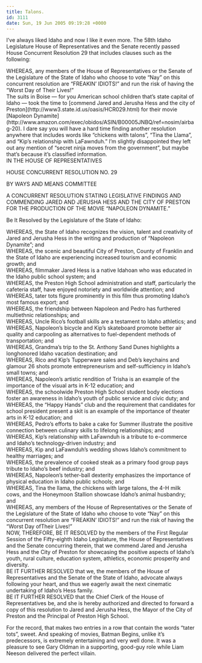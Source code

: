```yaml
---
title: Talons.
id: 3111
date: Sun, 19 Jun 2005 09:19:28 +0000
---
```


I’ve always liked Idaho and now I like it even more. The 58th Idaho Legislature House of Representatives and the Senate recently passed House Concurrent Resolution 29 that includes clauses such as the following:

<div class="quote"><span class="caps">WHEREAS</span>, any members of the House of Representatives or the Senate of the Legislature of the State of Idaho who choose to vote “Nay” on this concurrent resolution are “FREAKIN’ IDIOTS!” and run the risk of having the “Worst Day of Their Lives!”</div>The suits in Boise — for you American school children that’s state capital of Idaho — took the time to [commend Jared and Jerusha Hess and the city of Preston](http://www3.state.id.us/oasis/HCR029.html) for their movie [Napoleon Dynamite](http://www.amazon.com/exec/obidos/ASIN/B00005JNBQ/ref=nosim/airbag-20). I dare say you will have a hard time finding another resolution anywhere that includes words like “chickens with talons”, “Tina the Llama”, and “Kip’s relationship with LaFawnduh.”  
 I’m slightly disappointed they left out any mention of “secret ninja moves from the government”, but maybe that’s because it’s classified information.

<div class="quote">IN THE HOUSE OF REPRESENTATIVES

HOUSE CONCURRENT RESOLUTION NO. 29

BY WAYS AND MEANS COMMITTEE

A CONCURRENT RESOLUTION STATING LEGISLATIVE FINDINGS AND COMMENDING JARED AND JERUSHA HESS AND THE CITY OF PRESTON FOR THE PRODUCTION OF THE MOVIE “NAPOLEON DYNAMITE.”

Be It Resolved by the Legislature of the State of Idaho:

<span class="caps">WHEREAS</span>, the State of Idaho recognizes the vision, talent and creativity of Jared and Jerusha Hess in the writing and production of “Napoleon Dynamite”; and  
<span class="caps">WHEREAS</span>, the scenic and beautiful City of Preston, County of Franklin and the State of Idaho are experiencing increased tourism and economic growth; and  
<span class="caps">WHEREAS</span>, filmmaker Jared Hess is a native Idahoan who was educated in the Idaho public school system; and  
<span class="caps">WHEREAS</span>, the Preston High School administration and staff, particularly the cafeteria staff, have enjoyed notoriety and worldwide attention; and  
<span class="caps">WHEREAS</span>, tater tots figure prominently in this film thus promoting Idaho’s most famous export; and  
<span class="caps">WHEREAS</span>, the friendship between Napoleon and Pedro has furthered multiethnic relationships; and  
<span class="caps">WHEREAS</span>, Uncle Rico’s football skills are a testament to Idaho athletics; and  
<span class="caps">WHEREAS</span>, Napoleon’s bicycle and Kip’s skateboard promote better air quality and carpooling as alternatives to fuel-dependent methods of transportation; and  
<span class="caps">WHEREAS</span>, Grandma’s trip to the St. Anthony Sand Dunes highlights a longhonored Idaho vacation destination; and  
<span class="caps">WHEREAS</span>, Rico and Kip’s Tupperware sales and Deb’s keychains and glamour 26 shots promote entrepreneurism and self-sufficiency in Idaho’s small towns; and  
<span class="caps">WHEREAS</span>, Napoleon’s artistic rendition of Trisha is an example of the importance of the visual arts in K-12 education; and  
<span class="caps">WHEREAS</span>, the schoolwide Preston High School student body elections foster an awareness in Idaho’s youth of public service and civic duty; and  
<span class="caps">WHEREAS</span>, the “Happy Hands” club and the requirement that candidates for school president present a skit is an example of the importance of theater arts in K-12 education; and  
<span class="caps">WHEREAS</span>, Pedro’s efforts to bake a cake for Summer illustrate the positive connection between culinary skills to lifelong relationships; and  
<span class="caps">WHEREAS</span>, Kip’s relationship with LaFawnduh is a tribute to e-commerce and Idaho’s technology-driven industry; and  
<span class="caps">WHEREAS</span>, Kip and LaFawnduh’s wedding shows Idaho’s commitment to healthy marriages; and  
<span class="caps">WHEREAS</span>, the prevalence of cooked steak as a primary food group pays tribute to Idaho’s beef industry; and  
<span class="caps">WHEREAS</span>, Napoleon’s tether-ball dexterity emphasizes the importance of physical education in Idaho public schools; and  
<span class="caps">WHEREAS</span>, Tina the llama, the chickens with large talons, the 4-H milk cows, and the Honeymoon Stallion showcase Idaho’s animal husbandry; and  
<span class="caps">WHEREAS</span>, any members of the House of Representatives or the Senate of the Legislature of the State of Idaho who choose to vote “Nay” on this concurrent resolution are “FREAKIN’ IDIOTS!” and run the risk of having the “Worst Day ofTheir Lives!”  
<span class="caps">NOW, THEREFORE, BE IT RESOLVED</span> by the members of the First Regular Session of the Fifty-eighth Idaho Legislature, the House of Representatives and the Senate concurring therein, that we commend Jared and Jerusha Hess and the City of Preston for showcasing the positive aspects of Idaho’s youth, rural culture, education system, athletics, economic prosperity and diversity.  
<span class="caps">BE IT FURTHER RESOLVED</span> that we, the members of the House of Representatives and the Senate of the State of Idaho, advocate always following your heart, and thus we eagerly await the next cinematic undertaking of Idaho’s Hess family.  
<span class="caps">BE IT FURTHER RESOLVED</span> that the Chief Clerk of the House of Representatives be, and she is hereby authorized and directed to forward a copy of this resolution to Jared and Jerusha Hess, the Mayor of the City of Preston and the Principal of Preston High School.

</div>For the record, that makes two entries in a row that contain the words “tater tots”, sweet.  
 And speaking of movies, Batman Begins, unlike it’s predecessors, is extremely entertaining and very well done. It was a pleasure to see Gary Oldman in a supporting, good-guy role while Liam Neeson delivered the perfect villain.


